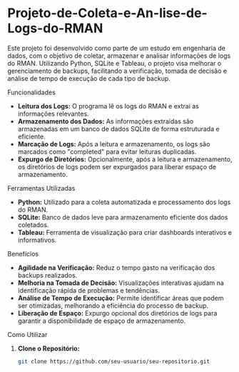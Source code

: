 # Projeto-de-Coleta-e-An-lise-de-Logs-do-RMAN
Este projeto foi desenvolvido como parte de um estudo em engenharia de dados, com o objetivo de coletar, armazenar e analisar informações de logs do RMAN. Utilizando Python, SQLite e Tableau, o projeto visa melhorar o gerenciamento de backups, facilitando a verificação, tomada de decisão e análise de tempo de execução de cada tipo de backup.

 Funcionalidades

- **Leitura dos Logs:** O programa lê os logs do RMAN e extrai as informações relevantes.
- **Armazenamento dos Dados:** As informações extraídas são armazenadas em um banco de dados SQLite de forma estruturada e eficiente.
- **Marcação de Logs:** Após a leitura e armazenamento, os logs são marcados como "completed" para evitar leituras duplicadas.
- **Expurgo de Diretórios:** Opcionalmente, após a leitura e armazenamento, os diretórios de logs podem ser expurgados para liberar espaço de armazenamento.

 Ferramentas Utilizadas

- **Python:** Utilizado para a coleta automatizada e processamento dos logs do RMAN.
- **SQLite:** Banco de dados leve para armazenamento eficiente dos dados coletados.
- **Tableau:** Ferramenta de visualização para criar dashboards interativos e informativos.

 Benefícios

- **Agilidade na Verificação:** Reduz o tempo gasto na verificação dos backups realizados.
- **Melhoria na Tomada de Decisão:** Visualizações interativas ajudam na identificação rápida de problemas e tendências.
- **Análise de Tempo de Execução:** Permite identificar áreas que podem ser otimizadas, melhorando a eficiência do processo de backup.
- **Liberação de Espaço:** Expurgo opcional dos diretórios de logs para garantir a disponibilidade de espaço de armazenamento.

 Como Utilizar

1. **Clone o Repositório:**
   ```bash
   git clone https://github.com/seu-usuario/seu-repositorio.git
